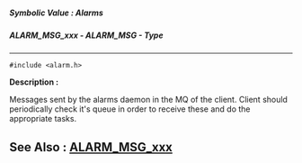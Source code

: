 ##### Symbolic Value : Alarms
##### ALARM_MSG_xxx - ALARM_MSG - Type
---
```
#include <alarm.h>
```
**Description :**

Messages sent by the alarms daemon in the MQ of the client.  Client should 
periodically check it's queue in order to receive these and do the appropriate 
tasks.

**See Also :**
[ALARM_MSG_xxx](/domino-c-api-docs/reference/Symb/ALARM_MSG_xxx)
---
